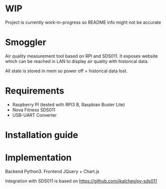 # WIP
Project is currently work-in-progress so README info might not be accurate

# Smoggler
Air quality measurement tool based on RPI and SDS011. It exposes website which can be reached
in LAN to display air quality with historical data.

All state is stored in mem so power off = historical data lost.

# Requirements
* Raspberry PI (tested with RPI3 B, Raspbian Buster Lite)
* Nova Fitness SDS011 
* USB-UART Converter

# Installation guide

# Implementation
Backend Python3. 
Frontend JQuery + Chart.js

Integration with SDS011 is based on https://github.com/ikalchev/py-sds011 
